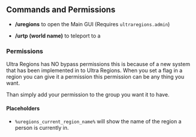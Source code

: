 ## Commands and Permissions

* **/uregions** to open the Main GUI
(Requires ``ultraregions.admin``)

* **/urtp (world name)** to teleport to a 

### Permissions
Ultra Regions has NO bypass permissions this is because of a new system that has been implemented in to Ultra Regions.
When you set a flag in a region you can give it a permission this permission can be any thing you want.

Than simply add your permission to the group you want it to have.

#### Placeholders

* ``%uregions_current_region_name%`` will show the name of the region a person is currently in.

